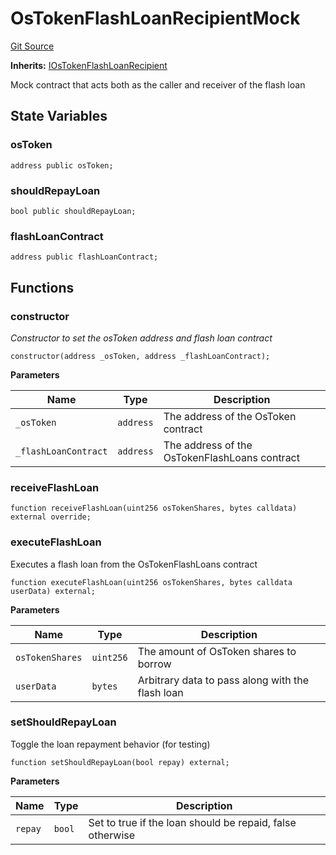 # OsTokenFlashLoanRecipientMock
[Git Source](https://github.com/stakewise/v3-core/blob/c4059a64871829ca60ea58f054baf8eb13d3572a/contracts/mocks/OsTokenFlashLoanRecipientMock.sol)

**Inherits:**
[IOsTokenFlashLoanRecipient](/contracts/interfaces/IOsTokenFlashLoanRecipient.sol/interface.IOsTokenFlashLoanRecipient.md)

Mock contract that acts both as the caller and receiver of the flash loan


## State Variables
### osToken

```solidity
address public osToken;
```


### shouldRepayLoan

```solidity
bool public shouldRepayLoan;
```


### flashLoanContract

```solidity
address public flashLoanContract;
```


## Functions
### constructor

*Constructor to set the osToken address and flash loan contract*


```solidity
constructor(address _osToken, address _flashLoanContract);
```
**Parameters**

|Name|Type|Description|
|----|----|-----------|
|`_osToken`|`address`|The address of the OsToken contract|
|`_flashLoanContract`|`address`|The address of the OsTokenFlashLoans contract|


### receiveFlashLoan


```solidity
function receiveFlashLoan(uint256 osTokenShares, bytes calldata) external override;
```

### executeFlashLoan

Executes a flash loan from the OsTokenFlashLoans contract


```solidity
function executeFlashLoan(uint256 osTokenShares, bytes calldata userData) external;
```
**Parameters**

|Name|Type|Description|
|----|----|-----------|
|`osTokenShares`|`uint256`|The amount of OsToken shares to borrow|
|`userData`|`bytes`|Arbitrary data to pass along with the flash loan|


### setShouldRepayLoan

Toggle the loan repayment behavior (for testing)


```solidity
function setShouldRepayLoan(bool repay) external;
```
**Parameters**

|Name|Type|Description|
|----|----|-----------|
|`repay`|`bool`|Set to true if the loan should be repaid, false otherwise|


